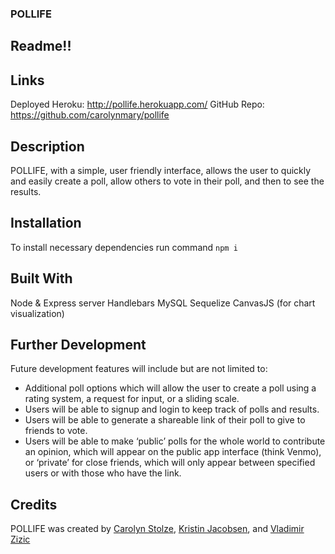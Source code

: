 ### POLLIFE
## Readme!!

## Links
Deployed Heroku: http://pollife.herokuapp.com/
GitHub Repo: https://github.com/carolynmary/pollife

## Description
POLLIFE, with a simple, user friendly interface, allows the user to quickly and easily create a poll, allow others to vote in their poll, and then to see the results.

## Installation
To install necessary dependencies run command `npm i`

## Built With
Node & Express server
Handlebars
MySQL
Sequelize
CanvasJS (for chart visualization)

## Further Development
Future development features will include but are not limited to:

- Additional poll options which will allow the user to create a poll using a rating system, a request for input, or a sliding scale. 
- Users will be able to signup and login to keep track of polls and results. 
- Users will be able to generate a shareable link of their poll to give to friends to vote. 
- Users will be able to make ‘public’ polls for the whole world to contribute an opinion, which will appear on the public app interface (think Venmo), or ‘private’ for close friends, which will only appear between specified users or with those who have the link.

## Credits
POLLIFE was created by [Carolyn Stolze](https://github.com/carolynmary), [Kristin Jacobsen](https://github.com/ktinj), and [Vladimir Zizic](https://github.com/Vllaadd)



